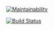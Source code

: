 [![Maintainability](https://api.codeclimate.com/v1/badges/27fe7120df4b722af561/maintainability)](https://codeclimate.com/github/1ike/project-lvl1-s156/maintainability)

[![Build Status](https://travis-ci.org/1ike/project-lvl1-s156.svg?branch=master)](https://travis-ci.org/1ike/project-lvl1-s156)